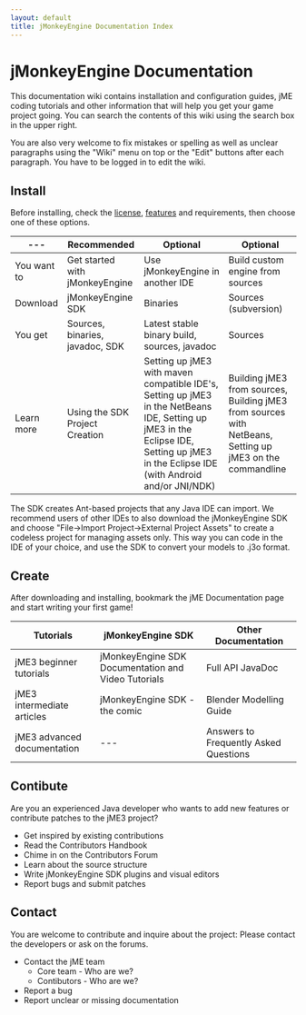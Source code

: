 ```yaml
---
layout: default
title: jMonkeyEngine Documentation Index
---
```


# jMonkeyEngine Documentation
This documentation wiki contains installation and configuration guides, jME coding tutorials and other information that will help you get your game project going. You can search the contents of this wiki using the search box in the upper right.

You are also very welcome to fix mistakes or spelling as well as unclear paragraphs using the "Wiki" menu on top or the "Edit" buttons after each paragraph. You have to be logged in to edit the wiki.


## Install
Before installing, check the [license](./bsd_license.html), [features](./jme3/features.html) and requirements, then choose one of these options.

--- | Recommended | Optional | Optional
--- | --- | --- | ---
You want to | Get started with jMonkeyEngine | Use jMonkeyEngine in another IDE | Build custom engine from sources
Download | jMonkeyEngine SDK | Binaries | Sources (subversion)
You get | Sources, binaries, javadoc, SDK | Latest stable binary build, sources, javadoc | Sources
Learn more | Using the SDK Project Creation | Setting up jME3 with maven compatible IDE's, Setting up jME3 in the NetBeans IDE, Setting up jME3 in the Eclipse IDE, Setting up jME3 in the Eclipse IDE (with Android and/or JNI/NDK) | Building jME3 from sources, Building jME3 from sources with NetBeans, Setting up jME3 on the commandline

The SDK creates Ant-based projects that any Java IDE can import. We recommend users of other IDEs to also download the jMonkeyEngine SDK and choose "File→Import Project→External Project Assets" to create a codeless project for managing assets only. This way you can code in the IDE of your choice, and use the SDK to convert your models to .j3o format.


## Create
After downloading and installing, bookmark the jME Documentation page and start writing your first game!

Tutorials | jMonkeyEngine SDK | Other Documentation
--- | --- | ---
jME3 beginner tutorials | jMonkeyEngine SDK Documentation and Video Tutorials | Full API JavaDoc
jME3 intermediate articles | jMonkeyEngine SDK - the comic | Blender Modelling Guide
jME3 advanced documentation | --- | Answers to Frequently Asked Questions


## Contibute
Are you an experienced Java developer who wants to add new features or contribute patches to the jME3 project?

* Get inspired by existing contributions
* Read the Contributors Handbook
* Chime in on the Contributors Forum
* Learn about the source structure
* Write jMonkeyEngine SDK plugins and visual editors
* Report bugs and submit patches


## Contact
You are welcome to contribute and inquire about the project: Please contact the developers or ask on the forums.

* Contact the jME team
    * Core team - Who are we?
    * Contibutors - Who are we?
* Report a bug
* Report unclear or missing documentation